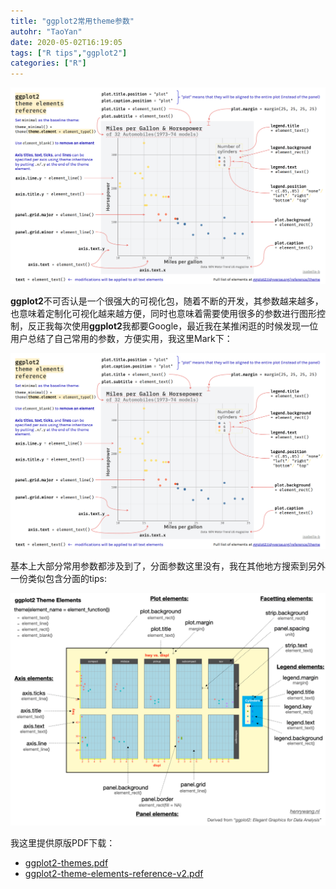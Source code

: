 ```yaml
---
title: "ggplot2常用theme参数"
autohr: "TaoYan"
date: 2020-05-02T16:19:05
tags: ["R tips","ggplot2"]
categories: ["R"]
---
```


![20200627183728.png](https://raw.githubusercontent.com/YTLogos/pic_link/master/img/20200627183728.png)

<!--more-->

**ggplot2**不可否认是一个很强大的可视化包，随着不断的开发，其参数越来越多，也意味着定制化可视化越来越方便，同时也意味着需要使用很多的参数进行图形控制，反正我每次使用**ggplot2**我都要Google，最近我在某推闲逛的时候发现一位用户总结了自己常用的参数，方便实用，我这里Mark下：

![20200627183728.png](https://raw.githubusercontent.com/YTLogos/pic_link/master/img/20200627183728.png)

基本上大部分常用参数都涉及到了，分面参数这里没有，我在其他地方搜索到另外一份类似包含分面的tips:

![20200627183936.png](https://raw.githubusercontent.com/YTLogos/pic_link/master/img/20200627183936.png)

我这里提供原版PDF下载：

* [ggplot2-themes.pdf](https://taoyan.netlify.app/pdf/ggplot2-themes.pdf)
* [ggplot2-theme-elements-reference-v2.pdf](https://taoyan.netlify.app/pdf/ggplot2-theme-elements-reference-v2.pdf)